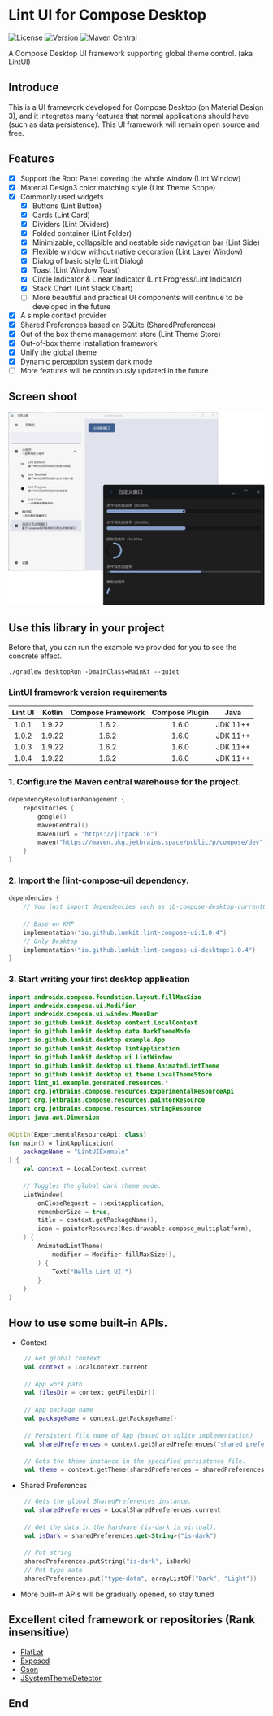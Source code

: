 # Lint UI for Compose Desktop

[![License](https://img.shields.io/github/license/lumkit/lint-ui)](LICENSE)
[![Version](https://img.shields.io/github/v/release/lumkit/lint-ui?include_prereleases)](https://github.com/lumkit/lint-ui/releases)
[![Maven Central](https://img.shields.io/maven-central/v/io.github.lumkit/lint-compose-ui)](https://central.sonatype.com/artifact/io.github.lumkit/lint-compose-ui/)

A Compose Desktop UI framework supporting global theme control. (aka LintUI)

## Introduce

This is a UI framework developed for Compose Desktop (on Material Design 3),
and it integrates many features that normal applications
should have (such as data persistence).
This UI framework will remain open source and free.

## Features

- [x] Support the Root Panel covering the whole window (Lint Window)
- [x] Material Design3 color matching style (Lint Theme Scope)
- [x] Commonly used widgets
    - [x] Buttons (Lint Button)
    - [x] Cards (Lint Card)
    - [x] Dividers (Lint Dividers)
    - [x] Folded container (Lint Folder)
    - [x] Minimizable, collapsible and nestable side navigation bar (Lint Side)
    - [x] Flexible window without native decoration (Lint Layer Window)
    - [x] Dialog of basic style (Lint Dialog)
    - [x] Toast (Lint Window Toast)
    - [x] Circle Indicator & Linear Indicator (Lint Progress/Lint Indicator)
    - [x] Stack Chart (Lint Stack Chart)
    - [ ] More beautiful and practical UI components will continue to be developed in the future
- [x] A simple context provider
- [x] Shared Preferences based on SQLite (SharedPreferences)
- [x] Out of the box theme management store (Lint Theme Store)
- [x] Out-of-box theme installation framework
- [x] Unify the global theme
- [x] Dynamic perception system dark mode
- [ ] More features will be continuously updated in the future

## Screen shoot

![screen-shoot.png](static/img/screen-shoot.png)

## Use this library in your project

Before that, you can run the example we provided for you to see the concrete effect.

```shell
./gradlew desktopRun -DmainClass=MainKt --quiet
```

### LintUI framework version requirements

| Lint UI | Kotlin | Compose Framework | Compose Plugin |   Java   |
|:-------:|:------:|:-----------------:|:--------------:|:--------:|
|  1.0.1  | 1.9.22 |       1.6.2       |     1.6.0      | JDK 11++ |
|  1.0.2  | 1.9.22 |       1.6.2       |     1.6.0      | JDK 11++ |
|  1.0.3  | 1.9.22 |       1.6.2       |     1.6.0      | JDK 11++ |
|  1.0.4  | 1.9.22 |       1.6.2       |     1.6.0      | JDK 11++ |

### 1. Configure the Maven central warehouse for the project.

```kotlin
dependencyResolutionManagement {
    repositories {
        google()
        mavenCentral()
        maven(url = "https://jitpack.io")
        maven("https://maven.pkg.jetbrains.space/public/p/compose/dev")
    }
}
```

### 2. Import the [lint-compose-ui] dependency.

```kotlin
dependencies {
    // You just import dependencies such as jb-compose-desktop-currentOs and jb-compose-components-resources.

    // Base on KMP
    implementation("io.github.lumkit:lint-compose-ui:1.0.4")
    // Only Desktop
    implementation("io.github.lumkit:lint-compose-ui-desktop:1.0.4")
}
```

### 3. Start writing your first desktop application

```kotlin
import androidx.compose.foundation.layout.fillMaxSize
import androidx.compose.ui.Modifier
import androidx.compose.ui.window.MenuBar
import io.github.lumkit.desktop.context.LocalContext
import io.github.lumkit.desktop.data.DarkThemeMode
import io.github.lumkit.desktop.example.App
import io.github.lumkit.desktop.lintApplication
import io.github.lumkit.desktop.ui.LintWindow
import io.github.lumkit.desktop.ui.theme.AnimatedLintTheme
import io.github.lumkit.desktop.ui.theme.LocalThemeStore
import lint_ui.example.generated.resources.*
import org.jetbrains.compose.resources.ExperimentalResourceApi
import org.jetbrains.compose.resources.painterResource
import org.jetbrains.compose.resources.stringResource
import java.awt.Dimension

@OptIn(ExperimentalResourceApi::class)
fun main() = lintApplication(
    packageName = "LintUIExample"
) {
    val context = LocalContext.current

    // Toggles the global dark theme mode.
    LintWindow(
        onCloseRequest = ::exitApplication,
        rememberSize = true,
        title = context.getPackageName(),
        icon = painterResource(Res.drawable.compose_multiplatform),
    ) {
        AnimatedLintTheme(
            modifier = Modifier.fillMaxSize(),
        ) {
            Text("Hello Lint UI!")
        }
    }
}
```

## How to use some built-in APIs.

* Context
   ```kotlin
    // Get global context
    val context = LocalContext.current

    // App work path
    val filesDir = context.getFilesDir()

    // App package name
    val packageName = context.getPackageName()

    // Persistent file name of App (based on sqlite implementation)
    val sharedPreferences = context.getSharedPreferences("shared preference file name")

    // Gets the theme instance in the specified persistence file.
    val theme = context.getTheme(sharedPreferences = sharedPreferences)
   ```
* Shared Preferences
   ```kotlin
    // Gets the global SharedPreferences instance.
    val sharedPreferences = LocalSharedPreferences.current

    // Get the data in the hardware (is-dark is virtual).
    val isDark = sharedPreferences.get<String>("is-dark")

    // Put string
    sharedPreferences.putString("is-dark", isDark)
    // Put type data
    sharedPreferences.put("type-data", arrayListOf("Dark", "Light"))
   ```
* More built-in APIs will be gradually opened, so stay tuned

## Excellent cited framework or repositories (Rank insensitive)

* [FlatLat](https://github.com/JFormDesigner/FlatLaf)
* [Exposed](https://github.com/JetBrains/Exposed)
* [Gson](https://github.com/google/gson)
* [JSystemThemeDetector](https://github.com/Dansoftowner/jSystemThemeDetector)

## End